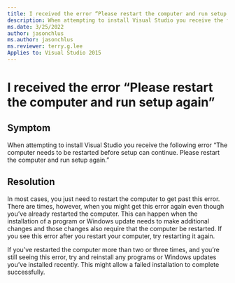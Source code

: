 ```yaml
---
title: I received the error “Please restart the computer and run setup again”
description: When attempting to install Visual Studio you receive the following error “The computer needs to be restarted before setup can continue. Please restart the computer and run setup again.”
ms.date: 3/25/2022
author: jasonchlus
ms.author: jasonchlus
ms.reviewer: terry.g.lee
Applies to: Visual Studio 2015
---
```


# I received the error “Please restart the computer and run setup again”

## Symptom
When attempting to install Visual Studio you receive the following error “The computer needs to be restarted before setup can continue. Please restart the computer and run setup again.”

## Resolution
In most cases, you just need to restart the computer to get past this error. There are times, however, when you might get this error again even though you’ve already restarted the computer. This can happen when the installation of a program or Windows update needs to make additional changes and those changes also require that the computer be restarted. If you see this error after you restart your computer, try restarting it again.

If you’ve restarted the computer more than two or three times, and you’re still seeing this error, try and reinstall any programs or Windows updates you’ve installed recently. This might allow a failed installation to complete successfully.
